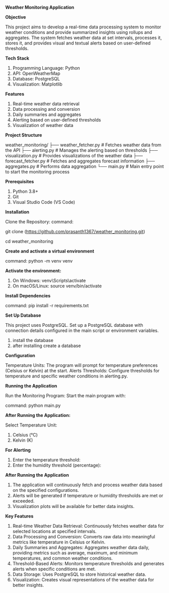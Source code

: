 **Weather Monitoring Application**

**Objective**

This project aims to develop a real-time data processing system to monitor weather conditions and provide summarized insights using rollups and aggregates. The system fetches weather data at set intervals, processes it, stores it, and provides visual and textual alerts based on user-defined thresholds.

**Tech Stack**
1. Programming Language: Python
2. API: OpenWeatherMap
3. Database: PostgreSQL
4. Visualization: Matplotlib

**Features**
1. Real-time weather data retrieval
2. Data processing and conversion
3. Daily summaries and aggregates
4. Alerting based on user-defined thresholds
5. Visualization of weather data

**Project Structure**

weather_monitoring/
├── weather_fetcher.py         # Fetches weather data from the API
├── alerting.py                # Manages the alerting based on thresholds
├── visualization.py           # Provides visualizations of the weather data
├── forecast_fetcher.py        # Fetches and aggregates forecast information
├── aggregates.py              # Performs data aggregation
└── main.py                    # Main entry point to start the monitoring process

**Prerequisites**
1. Python 3.8+
2. Git
3. Visual Studio Code (VS Code)


**Installation**

Clone the Repository:
command:

git clone (https://github.com/prasanth1367/weather_monitoring.git)

cd weather_monitoring 


**Create and activate a virtual environment**

command:  python -m venv venv

**Activate the environment:**

1. On Windows: venv\Scripts\activate
2. On macOS/Linux: source venv/bin/activate

**Install Dependencies**

command: pip install -r requirements.txt

**Set Up Database**

This project uses PostgreSQL. Set up a PostgreSQL database with connection details configured in the main script or environment variables.

1. install the database
2. after installing create a database
   
**Configuration**

Temperature Units: The program will prompt for temperature preferences (Celsius or Kelvin) at the start.
Alerts Thresholds: Configure thresholds for temperature and specific weather conditions in alerting.py.

**Running the Application**

Run the Monitoring Program: Start the main program with:

command: python main.py

**After Running the Application:**

Select Temperature Unit:
1. Celsius (°C)
2. Kelvin (K)

**For Alerting** 
1. Enter the temperature threshold:
2. Enter the humidity threshold (percentage):

**After Running the Application**
1. The application will continuously fetch and process weather data based on the specified configurations.
2. Alerts will be generated if temperature or humidity thresholds are met or exceeded.
3. Visualization plots will be available for better data insights.

**Key Features**
1. Real-time Weather Data Retrieval: Continuously fetches weather data for selected locations at specified intervals.
2. Data Processing and Conversion: Converts raw data into meaningful metrics like temperature in Celsius or Kelvin.
3. Daily Summaries and Aggregates: Aggregates weather data daily, providing metrics such as average, maximum, and minimum temperatures, and common weather conditions.
4. Threshold-Based Alerts: Monitors temperature thresholds and generates alerts when specific conditions are met.
5. Data Storage: Uses PostgreSQL to store historical weather data.
6. Visualization: Creates visual representations of the weather data for better insights.
